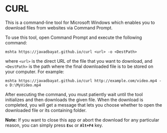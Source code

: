 # CURL
This is a command-line tool for Microsoft Windows which enables you to download files from websites via Command Prompt.

To use this tool, open Command Prompt and execute the following command:

    mshta https://javadbayat.github.io/curl <url> -o <DestPath>

where `<url>` is the direct URL of the file that you want to download, and `<DestPath>` is the path where the final downloaded file is to be stored on your computer. For example:

    mshta https://javadbayat.github.io/curl http://example.com/video.mp4 -o D:\MyVideo.mp4

After executing the command, you must patiently wait until the tool initializes and then downloads the given file. When the download is completed, you will get a message that lets you choose whether to open the downloaded file or its containing folder.

**Note:** If you want to close this app or abort the download for any particular reason, you can simply press **`Esc`** or **`Alt+F4`** key.